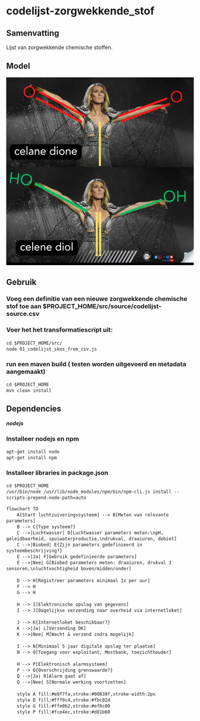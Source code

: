 # codelijst-zorgwekkende_stof


## Samenvatting
Lijst van zorgwekkende chemische stoffen.


## Model
![Model](src/documentation/image.jpg)

## Gebruik

### Voeg een definitie van een nieuwe zorgwekkende chemische stof toe aan $PROJECT_HOME/src/source/codelijst-source.csv

### Voer het het transformatiescript uit:
```
cd $PROJECT_HOME/src/
node 01_codelijst_skos_from_csv.js
```

### run een maven build ( testen worden uitgevoerd en metadata aangemaakt)
```
cd $PROJECT_HOME
mvn clean install
```

## Dependencies

**_nodejs_**

### Installeer nodejs en npm
```
apt-get install node
apt-get install npm
```

### Installeer libraries in package.json
```
cd $PROJECT_HOME
/usr/bin/node /usr/lib/node_modules/npm/bin/npm-cli.js install --scripts-prepend-node-path=auto
```

```mermaid
flowchart TD
    A[Start luchtzuiveringssysteem] --> B[Meten van relevante parameters]
    B --> C{Type systeem?}
    C -->|Luchtwasser| D[Luchtwasser parameters meten:\npH, geleidbaarheid, spuiwaterproductie,\ndrukval, draaiuren, debiet]
    C -->|Biobed| E{Zijn parameters gedefinieerd in systeembeschrijving?}
    E -->|Ja| F[Gebruik gedefinieerde parameters]
    E -->|Nee| G[Biobed parameters meten: draaiuren, drukval 3 sensoren,\nluchtvochtigheid boven/midden/onder]

    D --> H[Registreer parameters minimaal 1x per uur]
    F --> H
    G --> H

    H --> I[Elektronische opslag van gegevens]
    I --> J[Dagelijkse verzending naar overheid via internetloket]

    J --> K{Internetloket beschikbaar?}
    K -->|Ja| L[Verzending OK]
    K -->|Nee| M[Wacht & verzend zodra mogelijk]

    I --> N[Minimaal 5 jaar digitale opslag ter plaatse]
    N --> O[Toegang voor exploitant, Mestbank, toezichthouder]

    H --> P[Elektronisch alarmsysteem]
    P --> Q{Overschrijding grenswaarde?}
    Q -->|Ja| R[Alarm gaat af]
    Q -->|Nee| S[Normale werking voortzetten]

    style A fill:#e0f7fa,stroke:#00838f,stroke-width:2px
    style D fill:#fff9c4,stroke:#fbc02d
    style G fill:#ffe0b2,stroke:#ef6c00
    style P fill:#fce4ec,stroke:#d81b60

```